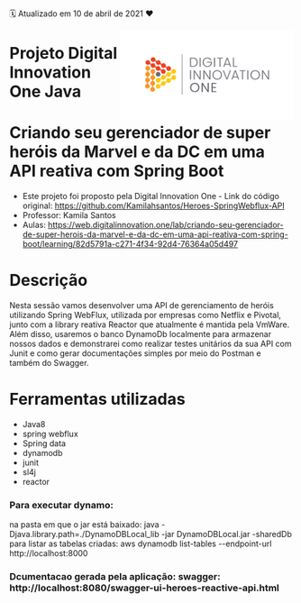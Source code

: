 :spiral_calendar: Atualizado em 10 de abril de 2021 :heart:

<img align="right" alt="GIF" height="160px" src="https://github.com/rdeconti/rdeconti-resources/blob/main/Digital%20Innovation%20One%20-%20Logotipo.png" />

# Projeto Digital Innovation One Java

# Criando seu gerenciador de super heróis da Marvel e da DC em uma API reativa com Spring Boot
- Este projeto foi proposto pela Digital Innovation One - Link do código original: https://github.com/Kamilahsantos/Heroes-SpringWebflux-API
- Professor: Kamila Santos
- Aulas: https://web.digitalinnovation.one/lab/criando-seu-gerenciador-de-super-herois-da-marvel-e-da-dc-em-uma-api-reativa-com-spring-boot/learning/82d5791a-c271-4f34-92d4-76364a05d497

# Descrição
Nesta sessão vamos desenvolver uma API de gerenciamento de heróis utilizando Spring WebFlux, utilizada por empresas como Netflix e Pivotal, junto com a library reativa Reactor que atualmente é mantida pela VmWare. Além disso, usaremos o banco DynamoDb localmente para armazenar nossos dados e demonstrarei como realizar testes unitários da sua API com Junit e como gerar documentações simples por meio do Postman e também do Swagger.


# Ferramentas utilizadas
- Java8
- spring webflux
- Spring data
- dynamodb
- junit
- sl4j
- reactor

### Para executar dynamo:
na pasta em que o jar está baixado: java -Djava.library.path=./DynamoDBLocal_lib -jar DynamoDBLocal.jar -sharedDb
para listar as tabelas criadas:  aws dynamodb list-tables --endpoint-url http://localhost:8000

### Dcumentacao gerada pela aplicação: swagger: http://localhost:8080/swagger-ui-heroes-reactive-api.html
